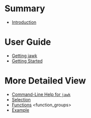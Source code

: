 # Summary

- [Introduction](./introduction.md)

# User Guide
- [Getting jawk](./installation.md)
- [Getting Started](./getting_started.md)

# More Detailed View
- [Command-Line Help for `jawk`](help.md)
- [Selection](./selection.md)
- [Functions](functions.md)
<function_groups>
- [Example](examples.md)
<examples>